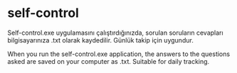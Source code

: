 # self-control

Self-control.exe uygulamasını çalıştırdığınızda, sorulan soruların cevapları bilgisayarınıza .txt olarak kaydedilir. Günlük takip için uygundur. 

When you run the self-control.exe application, the answers to the questions asked are saved on your computer as .txt. Suitable for daily tracking.
